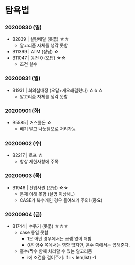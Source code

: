 # 탐욕법

### 20200830 (일)
- B2839 | 설탕배달 (못풂) ☆☆
  - 알고리즘 자체를 생각 못함
- B11399 | ATM (정답) ☆
- B11047 | 동전 0 (오답) ☆☆
  - 조건 실수


### 20200831 (월)
- B1931 | 회의실배정 (오답+개오래걸렸다) ☆☆☆
  - 알고리즘 자체를 생각 못함


### 20200901 (화)
- B5585 | 거스름돈 ☆
  - 빼기 말고 나눗셈으로 처리가능
  
  
### 20200902 (수)
- B2217 | 로프  ☆
   - 항상 제한사항에 주목
   
### 20200903 (목)
- B1946 | 신입사원 (오답) ☆☆
   - 문제 이해 못함 (설명 이상해..)
   - CASE가 복수개인 경우 들여쓰기 주의! (중요)

### 20200904 (금)
- B1744 | 수묶기 (못풂) ☆☆☆
   - case 통일 못함
      - 1은 어떤 경우에서든 곱셈 없이 더함
      - 0은 양수 쪽에서는 영향 없지만, 음수 쪽에서는 곱해준다.
   - 홀수/짝수 함께 처리할 수 있는 알고리즘
      - i에 조건을 걸어주기: if i < len(list) -1
   
